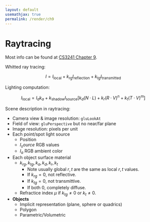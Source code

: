 ```yaml
---
layout: default
usemathjax: true
permalink: /render/ch9
---
```


# Raytracing

Most info can be found at [CS3241 Chapter 9](/notes-blog/cg#chapter-9--ray-casting--tracing).

Whitted ray tracing:

$$
I = I_\text{local} + k_{rg}I_\text{reflection} + k_{tg}I_\text{transmitted}
$$

Lighting computation:

$$
I_\text{local} = I_ak_a + k_\text{shadow}I_\text{source}[k_d(N \cdot L) + k_r(R \cdot V)^n + k_t(T \cdot V)^m]
$$

Scene description in raytracing:
- Camera view & image resolution: `gluLookAt`
- Field of view: `gluPerspective` but no near/far plane
- Image resolution: pixels per unit
- Each point/spot light source
  - Position
  - $I_source$ RGB values
  - $I_a$ RGB ambient color
- Each object surface material
  - $k_{rg}, k_{tg}, k_a, k_d, k_r, k_t$
    - Note usually global $r, t$ are the same as local $r, t$ values.
    - If $k_{rg} = 0$, not reflective.
    - If $k_{tg} = 0$, not transmittive.
    - If both $0$, completely diffuse.
  - Refractice  index $\mu$ if $k_{tg} \neq 0$ or $k_t \neq 0$.
- **Objects**
  - Implicit representation (plane, sphere or quadrics)
  - Polygon
  - Parametric/Volumetric

 